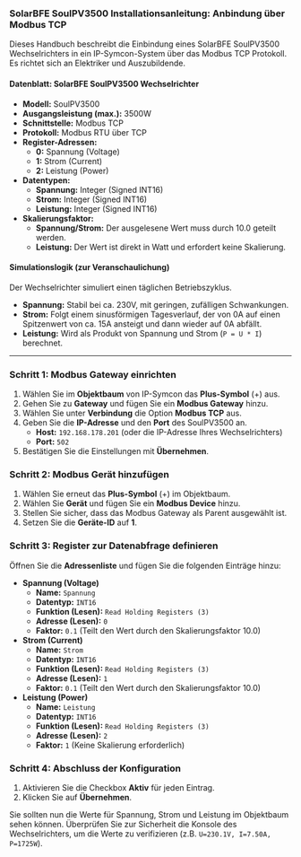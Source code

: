 ### SolarBFE SoulPV3500 Installationsanleitung: Anbindung über Modbus TCP

Dieses Handbuch beschreibt die Einbindung eines SolarBFE SoulPV3500 Wechselrichters in ein IP-Symcon-System über das Modbus TCP Protokoll. Es richtet sich an Elektriker und Auszubildende.

#### Datenblatt: SolarBFE SoulPV3500 Wechselrichter

* **Modell:** SoulPV3500
* **Ausgangsleistung (max.):** 3500W
* **Schnittstelle:** Modbus TCP
* **Protokoll:** Modbus RTU über TCP
* **Register-Adressen:**
    * **0:** Spannung (Voltage)
    * **1:** Strom (Current)
    * **2:** Leistung (Power)
* **Datentypen:**
    * **Spannung:** Integer (Signed INT16)
    * **Strom:** Integer (Signed INT16)
    * **Leistung:** Integer (Signed INT16)
* **Skalierungsfaktor:**
    * **Spannung/Strom:** Der ausgelesene Wert muss durch 10.0 geteilt werden.
    * **Leistung:** Der Wert ist direkt in Watt und erfordert keine Skalierung.

#### Simulationslogik (zur Veranschaulichung)

Der Wechselrichter simuliert einen täglichen Betriebszyklus.
* **Spannung:** Stabil bei ca. 230V, mit geringen, zufälligen Schwankungen.
* **Strom:** Folgt einem sinusförmigen Tagesverlauf, der von 0A auf einen Spitzenwert von ca. 15A ansteigt und dann wieder auf 0A abfällt.
* **Leistung:** Wird als Produkt von Spannung und Strom (`P = U * I`) berechnet.

---

### Schritt 1: Modbus Gateway einrichten

1.  Wählen Sie im **Objektbaum** von IP-Symcon das **Plus-Symbol** (+) aus.
2.  Gehen Sie zu **Gateway** und fügen Sie ein **Modbus Gateway** hinzu.
3.  Wählen Sie unter **Verbindung** die Option **Modbus TCP** aus.
4.  Geben Sie die **IP-Adresse** und den **Port** des SoulPV3500 an.
    * **Host:** `192.168.178.201` (oder die IP-Adresse Ihres Wechselrichters)
    * **Port:** `502`
5.  Bestätigen Sie die Einstellungen mit **Übernehmen**.

### Schritt 2: Modbus Gerät hinzufügen

1.  Wählen Sie erneut das **Plus-Symbol** (+) im Objektbaum.
2.  Wählen Sie **Gerät** und fügen Sie ein **Modbus Device** hinzu.
3.  Stellen Sie sicher, dass das Modbus Gateway als Parent ausgewählt ist.
4.  Setzen Sie die **Geräte-ID** auf **1**.

### Schritt 3: Register zur Datenabfrage definieren

Öffnen Sie die **Adressenliste** und fügen Sie die folgenden Einträge hinzu:

* **Spannung (Voltage)**
    * **Name:** `Spannung`
    * **Datentyp:** `INT16`
    * **Funktion (Lesen):** `Read Holding Registers (3)`
    * **Adresse (Lesen):** `0`
    * **Faktor:** `0.1` (Teilt den Wert durch den Skalierungsfaktor 10.0)
* **Strom (Current)**
    * **Name:** `Strom`
    * **Datentyp:** `INT16`
    * **Funktion (Lesen):** `Read Holding Registers (3)`
    * **Adresse (Lesen):** `1`
    * **Faktor:** `0.1` (Teilt den Wert durch den Skalierungsfaktor 10.0)
* **Leistung (Power)**
    * **Name:** `Leistung`
    * **Datentyp:** `INT16`
    * **Funktion (Lesen):** `Read Holding Registers (3)`
    * **Adresse (Lesen):** `2`
    * **Faktor:** `1` (Keine Skalierung erforderlich)

### Schritt 4: Abschluss der Konfiguration

1.  Aktivieren Sie die Checkbox **Aktiv** für jeden Eintrag.
2.  Klicken Sie auf **Übernehmen**.

Sie sollten nun die Werte für Spannung, Strom und Leistung im Objektbaum sehen können. Überprüfen Sie zur Sicherheit die Konsole des Wechselrichters, um die Werte zu verifizieren (z.B. `U=230.1V, I=7.50A, P=1725W`).

